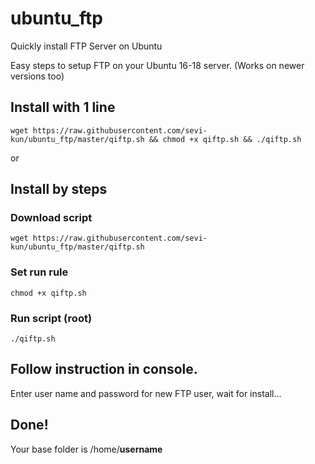 # ubuntu_ftp
Quickly install FTP Server on Ubuntu

Easy steps to setup FTP on your Ubuntu 16-18 server. (Works on newer versions too)

## Install with 1 line
```
wget https://raw.githubusercontent.com/sevi-kun/ubuntu_ftp/master/qiftp.sh && chmod +x qiftp.sh && ./qiftp.sh
```

or

## Install by steps

### Download script
```
wget https://raw.githubusercontent.com/sevi-kun/ubuntu_ftp/master/qiftp.sh
```

### Set run rule
```
chmod +x qiftp.sh
```

### Run script (root)
```
./qiftp.sh
```

## Follow instruction in console.
Enter user name and password for new FTP user, wait for install...

## Done!
Your base folder is /home/**username**
